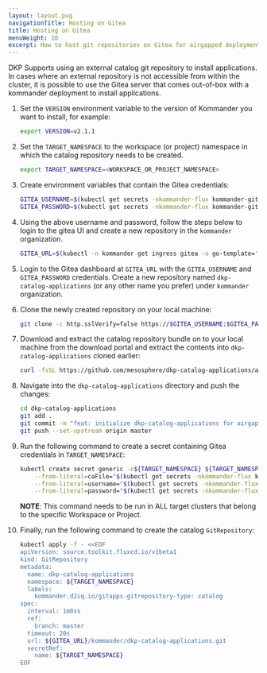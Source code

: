```yaml
---
layout: layout.pug
navigationTitle: Hosting on Gitea
title: Hosting on Gitea
menuWeight: 10
excerpt: How to host git repositories on Gitea for airgapped deployments
---
```


DKP Supports using an external catalog git repository to install applications. In cases where an external repository is not accessible from within the cluster, it is possible to use the Gitea server that comes out-of-box with a kommander deployment to install applications.


1. Set the `VERSION` environment variable to the version of Kommander you want to install, for example:

    ```bash
    export VERSION=v2.1.1
    ```

1. Set the `TARGET_NAMESPACE` to the workspace (or project) namespace in which the catalog repository needs to be created.

    ```bash
    export TARGET_NAMESPACE=<WORKSPACE_OR_PROJECT_NAMESPACE>
    ```

1. Create environment variables that contain the Gitea credentials:

    ```bash
    GITEA_USERNAME=$(kubectl get secrets -nkommander-flux kommander-git-credentials -oyaml -o go-template="{{.data.username | base64decode }}")
    GITEA_PASSWORD=$(kubectl get secrets -nkommander-flux kommander-git-credentials -oyaml -o go-template="{{.data.password | base64decode }}")
    ```

1. Using the above username and password, follow the steps below to login to the gitea UI and create a new repository in the `kommander` organization.   
    
    ```bash
    GITEA_URL=$(kubectl -n kommander get ingress gitea -o go-template='https://{{ (index .status.loadBalancer.ingress 0).hostname }}:443/dkp/kommander/git')
    ```

1. Login to the Gitea dashboard at `GITEA_URL` with the `GITEA_USERNAME` and `GITEA_PASSWORD` credentials. Create a new repository named `dkp-catalog-applications` (or any other name you prefer) under `kommander` organization.

1. Clone the newly created repository on your local machine:

    ```bash
    git clone -c http.sslVerify=false https://$GITEA_USERNAME:$GITEA_PASSWORD@$GITEA_URL/kommander/dkp-catalog-applications
    ```

1. Download and extract the catalog repository bundle on to your local machine from the download portal and extract the contents into `dkp-catalog-applications` cloned earlier:

    ```bash
    curl -fsSL https://github.com/mesosphere/dkp-catalog-applications/archive/refs/tags/$VERSION.tar.gz | tar zxf - --strip-components=1 -C dkp-catalog-applications
    ```

1. Navigate into the `dkp-catalog-applications` directory and push the changes:

    ```bash
    cd dkp-catalog-applications
    git add .
    git commit -m "feat: initialize dkp-catalog-applications for airgapped"
    git push --set-upstream origin master
    ```

1. Run the following command to create a secret containing Gitea credentials in `TARGET_NAMESPACE`:

    ```bash
    kubectl create secret generic -n${TARGET_NAMESPACE} ${TARGET_NAMESPACE} --type opaque \
        --from-literal=caFile="$(kubectl get secrets -nkommander-flux kommander-git-credentials -o template='{{ .data.caFile | base64decode }}')" \
        --from-literal=username="$(kubectl get secrets -nkommander-flux kommander-git-credentials -o template='{{ .data.username | base64decode }}')" \
        --from-literal=password="$(kubectl get secrets -nkommander-flux kommander-git-credentials -o template='{{ .data.password | base64decode }}')"
    ```

    **NOTE**: This command needs to be run in ALL target clusters that belong to the specific Workspace or Project. 

1. Finally, run the following command to create the catalog `GitRepository`:

    ```bash
    kubectl apply -f - <<EOF
    apiVersion: source.toolkit.fluxcd.io/v1beta1
    kind: GitRepository
    metadata:
      name: dkp-catalog-applications
      namespace: ${TARGET_NAMESPACE}
      labels:
        kommander.d2iq.io/gitapps-gitrepository-type: catalog
    spec:
      interval: 1m0ss
      ref:
        branch: master
      timeout: 20s
      url: ${GITEA_URL}/kommander/dkp-catalog-applications.git
      secretRef:
        name: ${TARGET_NAMESPACE}
    EOF
    ```
